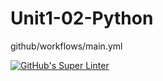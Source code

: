 # Unit1-02-Python

github/workflows/main.yml

[![GitHub's Super Linter](https://github.com/ICS3U-Programming-Noah-O/Intro-02-Python/workflows/GitHub's%20Super%20Linter/badge.svg)](https://github.com/ICS3U-Programming-Noah-O/Intro-02-Python/actions)
